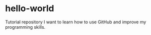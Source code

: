 # hello-world
Tutorial repository
I want to learn how to use GitHub and improve my programming skills.
